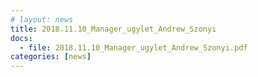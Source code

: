 ```yaml
---
# layout: news
title: 2018.11.10_Manager_ugylet_Andrew_Szonyi
docs:
  - file: 2018.11.10_Manager_ugylet_Andrew_Szonyi.pdf
categories: [news]
---
```

